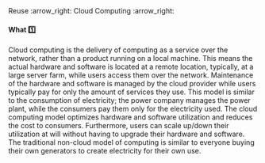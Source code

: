 <link rel="stylesheet" href="{{baseUrl}}/css/textbook.css">

<div class="website-content">

<div id="path">Reuse :arrow_right: Cloud Computing :arrow_right:</div>

<div id="title">

#### What :one:

</div>

<div id="body">

Cloud computing is the delivery of computing as a service over the network, rather than a product running on a local machine. This means the actual hardware and software is located at a remote location, typically, at a large server farm, while users access them over the network. Maintenance of the hardware and software is managed by the cloud provider while users typically pay for only the amount of services they use. This model is similar to the consumption of electricity; the power company manages the power plant, while the consumers pay them only for the electricity used. The cloud computing model optimizes hardware and software utilization and reduces the cost to consumers. Furthermore, users can scale up/down their utilization at will without having to upgrade their hardware and software. The traditional non-cloud model of computing is similar to everyone buying their own generators to create electricity for their own use. 

</div>

</div>
